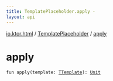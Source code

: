 ```yaml
---
title: TemplatePlaceholder.apply - 
layout: api
---
```


<div class='api-docs-breadcrumbs'><a href="../index.html">io.ktor.html</a> / <a href="index.html">TemplatePlaceholder</a> / <a href="./apply.html">apply</a></div>

# apply

<div class="signature"><code><span class="keyword">fun </span><span class="identifier">apply</span><span class="symbol">(</span><span class="parameterName" id="io.ktor.html.TemplatePlaceholder$apply(io.ktor.html.TemplatePlaceholder.TTemplate)/template">template</span><span class="symbol">:</span>&nbsp;<a href="index.html#TTemplate"><span class="identifier">TTemplate</span></a><span class="symbol">)</span><span class="symbol">: </span><a href="https://kotlinlang.org/api/latest/jvm/stdlib/kotlin/-unit/index.html"><span class="identifier">Unit</span></a></code></div>
